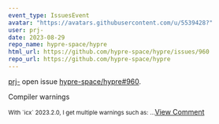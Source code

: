 ```yaml
---
event_type: IssuesEvent
avatar: "https://avatars.githubusercontent.com/u/5539428?"
user: prj-
date: 2023-08-29
repo_name: hypre-space/hypre
html_url: https://github.com/hypre-space/hypre/issues/960
repo_url: https://github.com/hypre-space/hypre
---
```


<a href='https://github.com/prj-' target='_blank'>prj-</a> open issue <a href='https://github.com/hypre-space/hypre/issues/960' target='_blank'>hypre-space/hypre#960</a>.

<p>Compiler warnings</p><small>With `icx` 2023.2.0, I get multiple warnings such as:...</small><a href='https://github.com/hypre-space/hypre/issues/960' target='_blank'>View Comment</a>